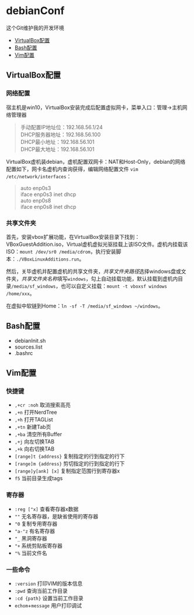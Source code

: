 # debianConf
这个Git维护我的开发环境

- [VirtualBox配置](#VirtualBox配置)
- [Bash配置](#Bash配置)
- [Vim配置](#Vim配置)

## VirtualBox配置
### 网络配置
宿主机是win10，VirtualBox安装完成后配置虚拟网卡，菜单入口：管理->主机网络管理器
> 手动配置IP地址位：192.168.56.1/24</br>
> DHCP服务器地址：192.168.56.100</br>
> DHCP最小地址：192.168.56.101</br>
> DHCP最大地址：192.168.56.101

VirtualBox虚机装debian，虚机配置双网卡：NAT和Host-Only，debian的网络配置如下，网卡名虚机内查询获得，编辑网络配置文件
`vim /etc/network/interfaces`：
> auto enp0s3</br>
> iface enp0s3 inet dhcp</br>
> auto enp0s8</br>
> iface enp0s8 inet dhcp

### 共享文件夹
首先，安装vbox扩展功能，在VirtualBox安装目录下找到：VBoxGuestAddition.iso，Virtual虚机虚拟光驱挂载上该ISO文件。虚机内挂载该ISO：`mount /dev/sr0 /media/cdrom`，执行安装脚本：`./VBoxLinuxAdditions.run`。

然后，关毕虚机并配置虚机的共享文件夹，*共享文件夹路径*选择windows盘或文件夹，*共享文件夹名称*填写`windows`，勾上自动挂载功能，默认挂载到虚机内目录`/media/sf_windows`，也可以自定义挂载：`mount -t vboxsf windows /home/xxx`。

在虚拟中软链到Home：`ln -sf -T /media/sf_windows ~/windows`。

## Bash配置
- debianInit.sh
- sources.list
- .bashrc

## Vim配置

### 快捷键
- `,+cr :noh` 取消搜索高亮
- `,+n` 打开NerdTree
- `,+h` 打开TAGList
- `,+tn` 新建Tab页
- `,+ba` 清空所有Buffer
- `,+j` 向左切换TAB
- `,+k` 向右切换TAB
- `[range]t {address}` 复制指定的行到指定的行下 
- `[range]m {address}` 剪切指定的行到指定的行下
- `[range]y[ank] [x]` 复制指定范围行到寄存器x
- `f5` 当前目录生成tags

### 寄存器
- `:reg ["x]` 查看寄存器x数据
- `""` 无名寄存器，是缺省使用的寄存器
- `"0` 复制专用寄存器
- `"a-"z` 有名寄存器 
- `"_` 黑洞寄存器
- `"+` 系统剪贴板寄存器
- `"%` 当前文件名

### 一些命令
- `:version` 打印VIM的版本信息
- `:pwd` 查询当前工作目录
- `:cd {path}` 设置当前工作目录
- `echom`+`message` 用户打印调试
